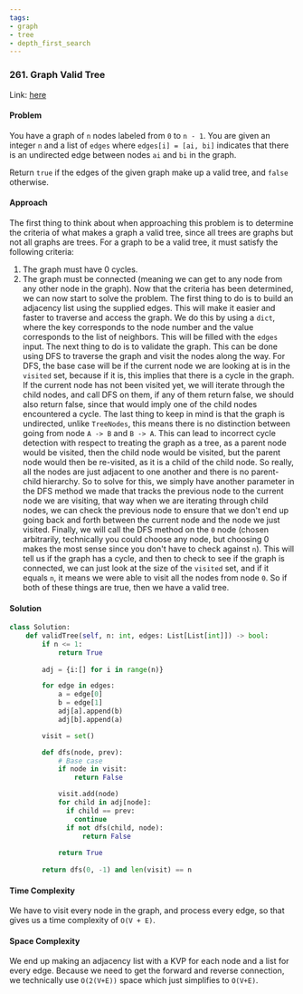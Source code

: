```yaml
---
tags:
- graph
- tree
- depth_first_search
---
```


### 261. Graph Valid Tree

Link: [here](https://leetcode.com/problems/graph-valid-tree/description/)

#### Problem
You have a graph of `n` nodes labeled from `0` to `n - 1`. You are given an integer `n` and a list of `edges` where `edges[i] = [ai, bi]` indicates that there is an undirected edge between nodes `ai` and `bi` in the graph.

Return `true` if the edges of the given graph make up a valid tree, and `false` otherwise.

#### Approach
The first thing to think about when approaching this problem is to determine the criteria of what makes a graph a valid tree, since all trees are graphs but not all graphs are trees. For a graph to be a valid tree, it must satisfy the following criteria:
1. The graph must have 0 cycles.
2. The graph must be connected (meaning we can get to any node from any other node in the graph). 
Now that the criteria has been determined, we can now start to solve the problem. The first thing to do is to build an adjacency list using the supplied edges. This will make it easier and faster to traverse and access the graph. We do this by using a `dict`, where the key corresponds to the node number and the value corresponds to the list of neighbors. This will be filled with the `edges` input.
The next thing to do is to validate the graph. This can be done using DFS to traverse the graph and visit the nodes along the way.
For DFS, the base case will be if the current node we are looking at is in the `visited` set, because if it is, this implies that there is a cycle in the graph. If the current node has not been visited yet, we will iterate through the child nodes, and call DFS on them, if any of them return false, we should also return false, since that would imply one of the child nodes encountered a cycle.
The last thing to keep in mind is that the graph is undirected, unlike `TreeNodes`, this means there is no distinction between going from node `A -> B` and `B -> A`. This can lead to incorrect cycle detection with respect to treating the graph as a tree, as a parent node would be visited, then the child node would be visited, but the parent node would then be re-visited, as it is a child of the child node. So really, all the nodes are just adjacent to one another and there is no parent-child hierarchy. So to solve for this, we simply have another parameter in the DFS method we made that tracks the previous node to the current node we are visiting, that way when we are iterating through child nodes, we can check the previous node to ensure that we don't end up going back and forth between the current node and the node we just visited.
Finally, we will call the DFS method on the `0` node (chosen arbitrarily, technically you could choose any node, but choosing 0 makes the most sense since you don't have to check against `n`). This will tell us if the graph has a cycle, and then to check to see if the graph is connected, we can just look at the size of the `visited` set, and if it equals `n`, it means we were able to visit all the nodes from node `0`. So if both of these things are true, then we have a valid tree.

#### Solution
```python 
class Solution:
    def validTree(self, n: int, edges: List[List[int]]) -> bool:
        if n <= 1:
            return True
        
        adj = {i:[] for i in range(n)}

        for edge in edges:
            a = edge[0]
            b = edge[1]
            adj[a].append(b)
            adj[b].append(a)

        visit = set()

        def dfs(node, prev):
            # Base case
            if node in visit:
                return False

            visit.add(node)
            for child in adj[node]:
              if child == prev:
                continue
              if not dfs(child, node):
                  return False
            
            return True
        
        return dfs(0, -1) and len(visit) == n
```

#### Time Complexity
We have to visit every node in the graph, and process every edge, so that gives us a time complexity of `O(V + E)`.

#### Space Complexity
We end up making an adjacency list with a KVP for each node and a list for every edge. Because we need to get the forward and reverse connection, we technically use `O(2(V+E))` space which just simplifies to `O(V+E)`.